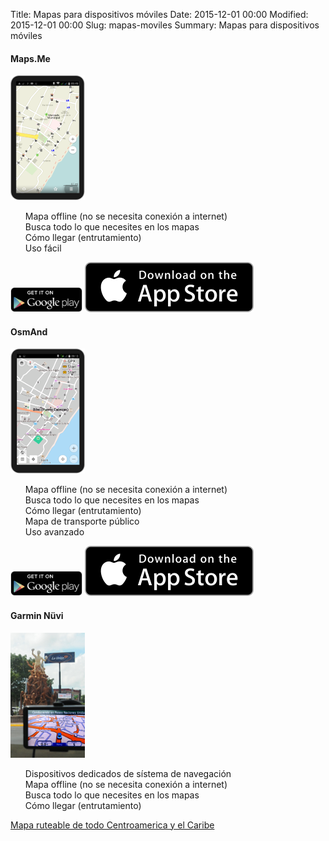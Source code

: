 Title: Mapas para dispositivos móviles
Date: 2015-12-01 00:00
Modified: 2015-12-01 00:00
Slug: mapas-moviles
Summary: Mapas para dispositivos móviles

<div class="article-style-line">
  <h4>Maps.Me</h4>

  <div>
    <img class="float-left" src="/images/mapsme.png" />
    <ul style="list-style-type:none;">
      <li>Mapa offline (no se necesita conexión a internet)</li>
      <li>Busca todo lo que necesites en los mapas</li>
      <li>Cómo llegar (entrutamiento)</li>
      <li>Uso fácil</li>
    </ul>
    <a href="https://play.google.com/store/apps/details?id=com.mapswithme.maps.pro" title="MAPS.ME in the Google Play Store"><img height="40px" class="storeBadge" src="/images/googleplay_badge.svg"></a>
    <a href="http://maps.me/iphone-app-pro" title="MAPS.ME in the Apple AppStore"><img class="storeBadge" src="/images/appstore_badge.svg"></a>
  </div>
  <div style="clear:both"></div>
</div>

<div class="article-style-line">
  <h4>OsmAnd</h4>

  <div>
    <img class="float-left" src="/images/osmand.png" />
    <ul style="list-style-type:none;">
      <li>Mapa offline (no se necesita conexión a internet)</li>
      <li>Busca todo lo que necesites en los mapas</li>
      <li>Cómo llegar (entrutamiento)</li>
      <li>Mapa de transporte público</li>
      <li>Uso avanzado</li>
    </ul>
    <a href="https://play.google.com/store/apps/details?id=net.osmand" title="MAPS.ME in the Google Play Store"><img height="40px" class="storeBadge" src="/images/googleplay_badge.svg"></a>
    <a href="https://itunes.apple.com/app/apple-store/id934850257?mt=8" title="MAPS.ME in the Apple AppStore"><img class="storeBadge" src="/images/appstore_badge.svg"></a>
  </div>
  <div style="clear:both"></div>
</div>

<div class="article-style-line">
  <h4>Garmin Nüvi</h4>

  <div>
    <img class="float-left" src="/images/garmin.png" />
    <ul style="list-style-type:none;">
      <li>Dispositivos dedicados de sístema de navegación</li>
      <li>Mapa offline (no se necesita conexión a internet)</li>
      <li>Busca todo lo que necesites en los mapas</li>
      <li>Cómo llegar (entrutamiento)</li>
    </ul>
    <a href="http://mapas.alternativaslibres.es/download_es.php?file=gmapsupp_Central-America.zip" title="Garmin data in alternativaslibres.es">Mapa ruteable de todo Centroamerica y el Caribe</a>
  </div>
  <div style="clear:both"></div>
</div>
